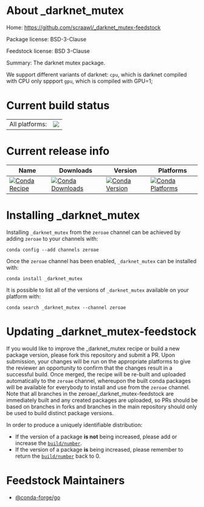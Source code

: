 About _darknet_mutex
====================

Home: https://github.com/scraawl/_darknet_mutex-feedstock

Package license: BSD-3-Clause

Feedstock license: BSD 3-Clause

Summary: The darknet mutex package.

We support different variants of darknet:
`cpu`, which is darknet compiled with CPU only sppport
`gpu`, which is compiled with GPU=1;


Current build status
====================


<table><tr><td>All platforms:</td>
    <td>
      <a href="https://dev.azure.com/zeroae/feedstock-builds/_build/latest?definitionId=&branchName=master">
        <img src="https://dev.azure.com/zeroae/feedstock-builds/_apis/build/status/_darknet_mutex-feedstock?branchName=master">
      </a>
    </td>
  </tr>
</table>

Current release info
====================

| Name | Downloads | Version | Platforms |
| --- | --- | --- | --- |
| [![Conda Recipe](https://img.shields.io/badge/recipe-_darknet_mutex-green.svg)](https://anaconda.org/zeroae/_darknet_mutex) | [![Conda Downloads](https://img.shields.io/conda/dn/zeroae/_darknet_mutex.svg)](https://anaconda.org/zeroae/_darknet_mutex) | [![Conda Version](https://img.shields.io/conda/vn/zeroae/_darknet_mutex.svg)](https://anaconda.org/zeroae/_darknet_mutex) | [![Conda Platforms](https://img.shields.io/conda/pn/zeroae/_darknet_mutex.svg)](https://anaconda.org/zeroae/_darknet_mutex) |

Installing _darknet_mutex
=========================

Installing `_darknet_mutex` from the `zeroae` channel can be achieved by adding `zeroae` to your channels with:

```
conda config --add channels zeroae
```

Once the `zeroae` channel has been enabled, `_darknet_mutex` can be installed with:

```
conda install _darknet_mutex
```

It is possible to list all of the versions of `_darknet_mutex` available on your platform with:

```
conda search _darknet_mutex --channel zeroae
```




Updating _darknet_mutex-feedstock
=================================

If you would like to improve the _darknet_mutex recipe or build a new
package version, please fork this repository and submit a PR. Upon submission,
your changes will be run on the appropriate platforms to give the reviewer an
opportunity to confirm that the changes result in a successful build. Once
merged, the recipe will be re-built and uploaded automatically to the
`zeroae` channel, whereupon the built conda packages will be available for
everybody to install and use from the `zeroae` channel.
Note that all branches in the zeroae/_darknet_mutex-feedstock are
immediately built and any created packages are uploaded, so PRs should be based
on branches in forks and branches in the main repository should only be used to
build distinct package versions.

In order to produce a uniquely identifiable distribution:
 * If the version of a package **is not** being increased, please add or increase
   the [``build/number``](https://conda.io/docs/user-guide/tasks/build-packages/define-metadata.html#build-number-and-string).
 * If the version of a package **is** being increased, please remember to return
   the [``build/number``](https://conda.io/docs/user-guide/tasks/build-packages/define-metadata.html#build-number-and-string)
   back to 0.

Feedstock Maintainers
=====================

* [@conda-forge/go](https://github.com/conda-forge/go/)

